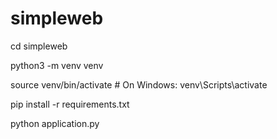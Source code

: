 # simpleweb

cd simpleweb

python3 -m venv venv

source venv/bin/activate  # On Windows: venv\Scripts\activate

pip install -r requirements.txt

python application.py
